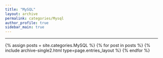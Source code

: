 ```yaml
---
title: "MySQL"
layout: archive
permalink: categories/Mysql
author_profile: true
sidebar_main: true
---
```

<!-- 공백이 포함되어 있는 카테고리 이름의 경우 site.categories['a b c'] 이런식으로! -->

---

{% assign posts = site.categories.MySQL %}
{% for post in posts %} {% include archive-single2.html type=page.entries_layout %} {% endfor %}

